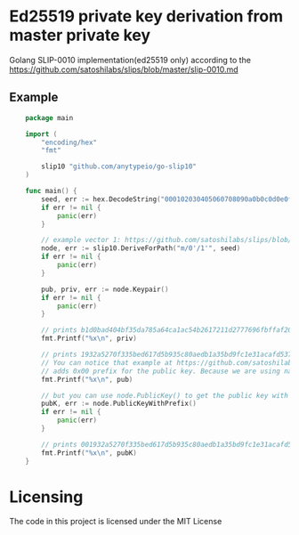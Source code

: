 # Ed25519 private key derivation from master private key

Golang SLIP-0010 implementation(ed25519 only) according to the https://github.com/satoshilabs/slips/blob/master/slip-0010.md

## Example
```go
    package main

    import (
    	"encoding/hex"
    	"fmt"

    	slip10 "github.com/anytypeio/go-slip10"
    )

    func main() {
    	seed, err := hex.DecodeString("000102030405060708090a0b0c0d0e0f")
    	if err != nil {
    		panic(err)
    	}

    	// example vector 1: https://github.com/satoshilabs/slips/blob/master/slip-0010.md#test-vector-1-for-ed25519
    	node, err := slip10.DeriveForPath("m/0'/1'", seed)
    	if err != nil {
    		panic(err)
    	}

    	pub, priv, err := node.Keypair()
    	if err != nil {
    		panic(err)
    	}

    	// prints b1d0bad404bf35da785a64ca1ac54b2617211d2777696fbffaf208f746ae84f2
    	fmt.Printf("%x\n", priv)

    	// prints 1932a5270f335bed617d5b935c80aedb1a35bd9fc1e31acafd5372c30f5c1187
    	// You can notice that example at https://github.com/satoshilabs/slips/blob/master/slip-0010.md#test-vector-1-for-ed25519
    	// adds 0x00 prefix for the public key. Because we are using native crypto/ed25519 for the keypair we won't do this for the Keypair() method
    	fmt.Printf("%x\n", pub)

    	// but you can use node.PublicKey() to get the public key with prefix
    	pubK, err := node.PublicKeyWithPrefix()
    	if err != nil {
    		panic(err)
    	}

    	// prints 001932a5270f335bed617d5b935c80aedb1a35bd9fc1e31acafd5372c30f5c1187
    	fmt.Printf("%x\n", pubK)
    }
```

# Licensing

The code in this project is licensed under the MIT License
